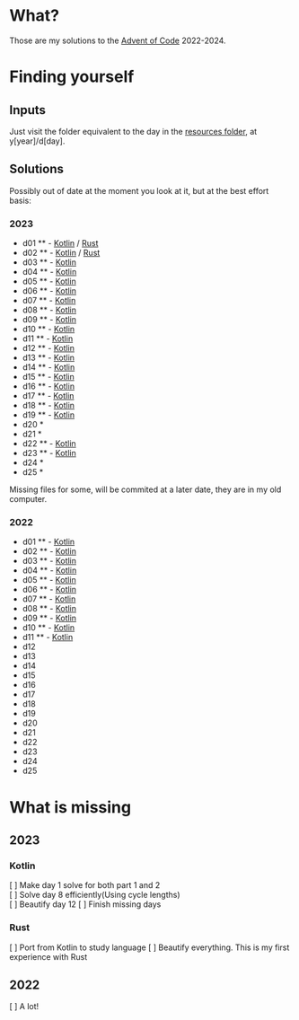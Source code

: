 # What?

Those are my solutions to the [Advent of Code](https://adventofcode.com) 2022-2024.

# Finding yourself
## Inputs
Just visit the folder equivalent to the day in the [resources folder](resources), at y[year]/d[day].

## Solutions
Possibly out of date at the moment you look at it, but at the best effort basis:

### 2023
- d01 ** - [Kotlin](jvm/src/main/kotlin/br/com/gabryel/adventofcode/y2023/d01) / [Rust](rust/src/y2023/d01)
- d02 ** - [Kotlin](jvm/src/main/kotlin/br/com/gabryel/adventofcode/y2023/d02) / [Rust](rust/src/y2023/d02)
- d03 ** - [Kotlin](jvm/src/main/kotlin/br/com/gabryel/adventofcode/y2023/d03)
- d04 ** - [Kotlin](jvm/src/main/kotlin/br/com/gabryel/adventofcode/y2023/d04)
- d05 ** - [Kotlin](jvm/src/main/kotlin/br/com/gabryel/adventofcode/y2023/d05)
- d06 ** - [Kotlin](jvm/src/main/kotlin/br/com/gabryel/adventofcode/y2023/d06)
- d07 ** - [Kotlin](jvm/src/main/kotlin/br/com/gabryel/adventofcode/y2023/d07)
- d08 ** - [Kotlin](jvm/src/main/kotlin/br/com/gabryel/adventofcode/y2023/d08)
- d09 ** - [Kotlin](jvm/src/main/kotlin/br/com/gabryel/adventofcode/y2023/d09)
- d10 ** - [Kotlin](jvm/src/main/kotlin/br/com/gabryel/adventofcode/y2023/d10)
- d11 ** - [Kotlin](jvm/src/main/kotlin/br/com/gabryel/adventofcode/y2023/d11)
- d12 ** - [Kotlin](jvm/src/main/kotlin/br/com/gabryel/adventofcode/y2023/d12)
- d13 ** - [Kotlin](jvm/src/main/kotlin/br/com/gabryel/adventofcode/y2023/d13)
- d14 ** - [Kotlin](jvm/src/main/kotlin/br/com/gabryel/adventofcode/y2023/d14)
- d15 ** - [Kotlin](jvm/src/main/kotlin/br/com/gabryel/adventofcode/y2023/d15)
- d16 ** - [Kotlin](jvm/src/main/kotlin/br/com/gabryel/adventofcode/y2023/d16)
- d17 ** - [Kotlin](jvm/src/main/kotlin/br/com/gabryel/adventofcode/y2023/d17)
- d18 ** - [Kotlin](jvm/src/main/kotlin/br/com/gabryel/adventofcode/y2023/d18)
- d19 ** - [Kotlin](jvm/src/main/kotlin/br/com/gabryel/adventofcode/y2023/d19)
- d20 *
- d21 *
- d22 ** - [Kotlin](jvm/src/main/kotlin/br/com/gabryel/adventofcode/y2023/d22)
- d23 ** - [Kotlin](jvm/src/main/kotlin/br/com/gabryel/adventofcode/y2023/d23)
- d24 *
- d25 *

Missing files for some, will be commited at a later date, they are in my old computer.

### 2022
- d01 ** - [Kotlin](jvm/src/main/kotlin/br/com/gabryel/adventofcode/y2022/Day01.kt)
- d02 ** - [Kotlin](jvm/src/main/kotlin/br/com/gabryel/adventofcode/y2022/Day02.kt)
- d03 ** - [Kotlin](jvm/src/main/kotlin/br/com/gabryel/adventofcode/y2022/Day03.kt)
- d04 ** - [Kotlin](jvm/src/main/kotlin/br/com/gabryel/adventofcode/y2022/Day04.kt)
- d05 ** - [Kotlin](jvm/src/main/kotlin/br/com/gabryel/adventofcode/y2022/Day05.kt)
- d06 ** - [Kotlin](jvm/src/main/kotlin/br/com/gabryel/adventofcode/y2022/Day06.kt)
- d07 ** - [Kotlin](jvm/src/main/kotlin/br/com/gabryel/adventofcode/y2022/Day07.kt)
- d08 ** - [Kotlin](jvm/src/main/kotlin/br/com/gabryel/adventofcode/y2022/Day08.kt)
- d09 ** - [Kotlin](jvm/src/main/kotlin/br/com/gabryel/adventofcode/y2022/Day09.kt)
- d10 ** - [Kotlin](jvm/src/main/kotlin/br/com/gabryel/adventofcode/y2022/Day10.kt)
- d11 ** - [Kotlin](jvm/src/main/kotlin/br/com/gabryel/adventofcode/y2022/Day11.kt)
- d12
- d13
- d14
- d15
- d16
- d17
- d18
- d19
- d20
- d21
- d22
- d23
- d24
- d25


# What is missing
## 2023
### Kotlin
[ ] Make day 1 solve for both part 1 and 2\
[ ] Solve day 8 efficiently(Using cycle lengths)\
[ ] Beautify day 12
[ ] Finish missing days

### Rust
[ ] Port from Kotlin to study language
[ ] Beautify everything. This is my first experience with Rust

## 2022
[ ] A lot!